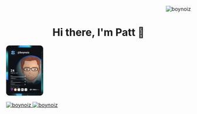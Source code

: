 <p align="right"> <img src="https://komarev.com/ghpvc/?username=boynoiz&label=Profile%20views&color=0e75b6&style=flat" alt="boynoiz" /></p>
<h1 align="center">Hi there,  I'm Patt 👋</h1>
<p align="cennter">
<a href="https://app.daily.dev/boynoiz"><img src="https://raw.githubusercontent.com/boynoiz/boynoiz/main/devcard.svg" width="20%" alt="Patt's Dev Card"/></a>
</p>
<p align="left">
  <a href="https://github.com/boynoiz?tab=repositories">
    <img src="https://github-readme-stats.vercel.app/api/top-langs?username=boynoiz&show_icons=true&locale=en&layout=compact&theme=codeSTACKr" alt="boynoiz" width="20%"/>
  <a/>
  <a href="https://github.com/boynoiz/github-readme-stats">
     <img src="https://github-readme-stats.vercel.app/api?username=boynoiz&show_icons=true&theme=codeSTACKr" alt="boynoiz">
   </a>
</p> 

